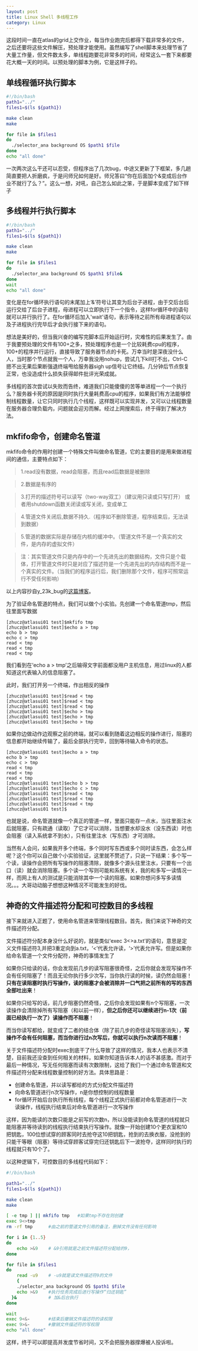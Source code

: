 ```yaml
---
layout: post
title: Linux Shell 多线程工作
category: Linux
---
```

这段时间一直在atlas的grid上交作业，每当作业跑完后都得下载非常多的文件，之后还要将这些文件解压，预处理才能使用。虽然编写了shell脚本来处理节省了大量工作量，但文件数太多，单线程跑要花非常多的时间，经常这么一套下来都要花大概一天的时间。以预处理的脚本为例，它是这样子的。

## 单线程循环执行脚本
```bash
#!/bin/bash
path1="../"
files1=$(ls ${path1})

make clean
make

for file in $files1
do
  ./selector_ana background OS $path1 $file
done
echo "all done"
```
一次两次这么干还可以忍受，但程序出了几次bug，中途又更新了下框架，多几趟简直要把人折磨疯，于是问师兄如何是好。师兄答曰“你在后面加个&变成后台作业不就行了么？”。这么一想，对吼，自己怎么如此之笨，于是脚本变成了如下样子

## 多线程并行执行脚本
```bash
#!/bin/bash
path1="../"
files1=$(ls ${path1})

make clean
make

for file in $files1
do
  ./selector_ana background OS $path1 $file&
done
wait
echo "all done"
```
变化是在for循环执行语句的末尾加上‘&’符号让其变为后台子进程，由于交后台后运行交给了后台子进程，母进程可以立即执行下一个指令，这样for循环中的语句就可以并行执行了。在for循环后加入'wait'语句，表示等待之前所有母进程语句以及子进程执行完毕后才会执行接下来的语句。

想法是美好的，但当我兴奋的编写完脚本后开始运行时，灾难性的后果发生了。由于我要预处理的文件有100+之多，预处理程序也是一个比较耗费cpu的程序，100+的程序并行运行，直接导致了服务器节点的卡死。万幸当时是深夜没什么人，当时那个节点就我一个人，万幸我没用nohup，尝试几下kill打不出，Ctrl-C摁不出无果后果断强退终端甩给服务器sigh up信号让它终结。几分钟后节点恢复正常，也没造成什么损失获得邮件批评光荣成就。

多线程的首次尝试以失败而告终，难道我们只能傻傻的苦等单进程一个一个执行么？服务器卡死的原因是同时执行大量耗费高cpu的程序，如果我们有方法能够控制线程数量，让它只同时执行几个线程，这样既可以实现并发，又可以让线程数量在服务器合理负载内，问题就会迎刃而解。经过上网搜索后，终于得到了解决方法。

## mkfifo命令，创建命名管道
mkfifo命令的作用时创建一个特殊文件叫做命名管道，它的主要目的是用来做进程间的通信，主要特点如下：
>1.read没有数据，read会阻塞，而且read后数据是被删除

>2.数据是有序的

>3.打开的描述符号可以读写（two-way双工）（建议用只读或只写打开）
或者用shutdown函数关闭读或写关闭，变成单工

>4.管道文件关闭后,数据不持久.（程序如不删除管道，程序结束后，无法读到数据）

>5.管道的数据实际是存储在内核的缓冲中。（管道文件不是一个真实的文件，是内存的虚拟文件）

>注：其实管道文件只是内存中的一个先进先出的数据结构，文件只是个载体，打开管道文件时只是对应了描述符是一个先进先出的内存结构而不是一个真实的文件。（当我们的程序运行后，我们删除那个文件，程序可照常运行不受任何影响）

以上内容抄自y_23k_bug的[这篇博客](http://blog.csdn.net/y_23k_bug/article/details/9966025)。

为了验证命名管道的特点，我们可以做个小实验。先创建一个命名管道tmp，然后往里面写数据

```
[zhucz@atlasui01 test]$mkfifo tmp
[zhucz@atlasui01 test]$echo a > tmp
echo b > tmp
echo c > tmp
read < tmp
read < tmp
read < tmp
```
我们看到在‘echo a > tmp’之后输得文字前面都没用户主机信息，用过linux的人都知道这代表输入的信息阻塞了。

此时，我们打开另一个终端，作出相反的操作

```
[zhucz@atlasui01 test]$read < tmp
[zhucz@atlasui01 test]$read < tmp
[zhucz@atlasui01 test]$read < tmp
[zhucz@atlasui01 test]$echo > tmp
[zhucz@atlasui01 test]$echo > tmp
[zhucz@atlasui01 test]$echo > tmp
```

如果你边做动作边观察之前的终端，就可以看到随着这边相反的操作进行，阻塞的信息都开始继续传输了，最后全部执行完毕，回到等待输入命令的状态。

```
[zhucz@atlasui01 test]$echo a > tmp
echo b > tmp
echo c > tmp
read < tmp
read < tmp
read < tmp
[zhucz@atlasui01 test]$echo b > tmp
[zhucz@atlasui01 test]$echo c > tmp
[zhucz@atlasui01 test]$read < tmp
[zhucz@atlasui01 test]$read < tmp
[zhucz@atlasui01 test]$read < tmp
[zhucz@atlasui01 test]$
```

也就是说，命名管道就像一个真正的管道一样，里面只能存一点水，当往里面注水后就阻塞，只有疏通（读取）了它才可以消除，当想要水却没水（没东西读）时也会阻塞（读入系统拿不到水），只有往里注水（写东西）才可消除。

当然有人会问，如果我开多个终端，多个同时写东西或多个同时读东西，会怎么样呢？这个你可以自己做个小实验验证，这里就不赘述了，只说一下结果：多个写一个读，读操作会把所有写操作的阻塞清除，就像多个源头往里注水，只要有一个出口（读）就会消除阻塞。多个读一个写则可能和系统有关，我的和多写一读情况一样，而网上有人的测试是只能消除其中一个读的阻塞。如果你想问多写多读情况。。。大哥动动脑子想想这种情况不可能发生的好伐。

## 神奇的文件描述符分配和可控数目的多线程

接下来就进入正题了，使用命名管道来管理线程数目。首先，我们来说下神奇的文件描述符分配。

文件描述符分配本身没什么好说的，就是类似‘exec 3<>a.txt’的语句，意思是定义文件描述符3,并把3重定向到a.txt，‘<’代表允许读，‘>’代表允许写。但是如果你给命名管道一个文件分配符，神奇的事情发生了

如果你只给读的话，你会发现前几步的读写阻塞很奇怪，之后你就会发现写操作不会有任何阻塞了！而且无论你执行多少次写，当你执行读的时候，读仍然会阻塞！**只有在读阻塞时执行写操作，读的阻塞才会被消除并一口气把之前所有的写的东西全部吐出来**！

如果你只给写的话，前几步阻塞仍然奇怪，之后你会发现如果有n个写阻塞，一次读操作会清除掉所有写阻塞（和以前一样），**但之后你还可以继续进行n-1次（前面已经执行一次了）读操作而不阻塞**！

而当你读写都给，就变成了二者的结合体（除了前几步的奇怪读写阻塞消失），**写操作不会有任何阻塞，而当你进行过n次写后，你就可以执行n次读而不阻塞**！

关于文件描述符分配时exec到底干了什么导致了这样的情况，我本人也表示不清楚，目前我还没查到任何相关的材料，如果你知道告诉本人的话不甚感激。而对于最后一种情况，写无任何阻塞而读有次数限制，这给了我们一个通过命名管道和文件描述符分配来线程数量控制的好方法。具体思路是：

- 创建命名管道，并以读写都给的方式分配文件描述符
- 向命名管道进行n次写操作，n是你想控制的线程数量
- for循环开始后台执行所有线程，每个线程正式执行前都对命名管道进行一次读操作，线程执行结束后对命名管道进行一次写操作

这样，因为能读的次数只能是之前写的次数n，所以没能读到命名管道的线程就只能阻塞并等待读到的线程执行结束执行写操作。就像一开始创建10个更衣室和10把钥匙，100位想试穿的顾客同时去抢夺这10把钥匙，抢到的去换衣服，没抢到的只能干等眼（阻塞）等待试穿顾客试穿完归还钥匙后下一波抢夺，这样同时执行的线程就只有10个了。

以这种逻辑下，可控数目的多线程代码如下：

```bash
#!/bin/bash

path1="../"
files1=$(ls ${path1})

make clean
make

[ -e tmp ] || mkfifo tmp   #如果tmp不存在则创建
exec 9<>tmp
rm -rf tmp      #由之前的管道文件引用的备注，删掉文件没有任何影响

for i in {1..5}
do
    echo >&9    # &9引用就是之前文件描述符分配给的9，
done

for file in $files1
do
    read -u9    # -u9就是读文件描述符9的文件
    {
    ./selector_ana background OS $path1 $file
    echo >&9    #执行任务完成后进行写操作“归还钥匙”
  }&            # 加&后台执行
done

wait
exec 9<&-       #结束后撤销文件描述符的读权限
exec 9>&-       #撤销文件描述符的写权限
echo "all done"
```

这样，终于可以即提高并发度节省时间，又不会把服务器撑爆被人投诉啦。
